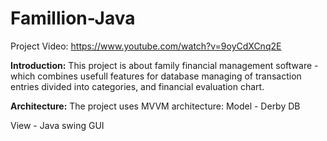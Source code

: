 # Famillion-Java

Project Video: https://www.youtube.com/watch?v=9oyCdXCnq2E

**Introduction:** This project is about family financial management software - which combines usefull features for database managing of transaction entries divided into categories, and financial evaluation chart.

**Architecture:** The project uses MVVM architecture:
Model - Derby DB

View - Java swing GUI
